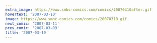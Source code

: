 ```yaml
---
extra_image: https://www.smbc-comics.com/comics/20070310after.gif
hovertext: '2007-03-10'
image: https://www.smbc-comics.com/comics/20070310.gif
next_comic: '2007-03-11'
prev_comic: '2007-03-09'
title: '2007-03-10'
---
```


